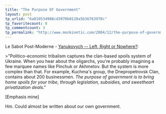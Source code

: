 ```yaml
---
title: "The Purpose Of Government"
layout: post
tp_urlid: "6a010534988cd3970b0120a5b36763970c"
tp_favoritecount: 0
tp_commentcount: 3
tp_permalink: "http://www.monkinetic.com/2004/12/the-purpose-of-government.html"
---
```

Le Sabot Post-Moderne - <a href="http://www.postmodernclog.com/archives/cat_ukraine.html#000836">Yanukovych -- Left, Right or Nowhere?</a>:

&gt;&quot;Politico-economic tribalism captures the clan-based spoils system of Ukraine. When you hear about the oligarchs, you&#39;re probably imagining a few marquee names like Pinchuk or Akhmetov. But the system is more complex than that. For example, Kuchma&#39;s group, the Dnepropetrovsk Clan, contains about 200 businessmen. <em>The purpose of government is to bring home spoils for your tribe, through legislation, subsidies, and sweetheart privatization deals</em>.&quot;

[Emphasis mine]

Hm. Could almost be written about our own government.
